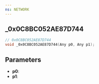 ```yaml
---
ns: NETWORK
---
```

## _0x0C8BC052AE87D744

```c
// 0x0C8BC052AE87D744
void _0x0C8BC052AE87D744(Any p0, Any p1);
```

## Parameters
* **p0**:
* **p1**:
